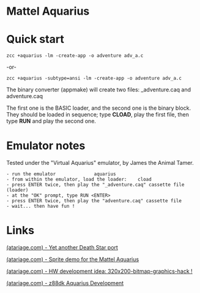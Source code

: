 # Mattel Aquarius




# Quick start

    zcc +aquarius -lm -create-app -o adventure adv_a.c

-or-

    zcc +aquarius -subtype=ansi -lm -create-app -o adventure adv_a.c

The binary converter (appmake) will create two files: _adventure.caq and adventure.caq


The first one is the BASIC loader, and the second one is the binary block.
They should be loaded in sequence; type **CLOAD**, play the first file, then type **RUN** and play the second one.


# Emulator notes

Tested under the "Virtual Aquarius" emulator, by James the Animal Tamer.

	- run the emulator				aquarius
	- from within the emulator, load the loader:	cload
	- press ENTER twice, then play the "_adventure.caq" cassette file (loader)
	- at the "OK" prompt, type RUN <ENTER>
	- press ENTER twice, then play the "adventure.caq" cassette file
	- wait... then have fun !

# Links
[(atariage.com) - Yet another Death Star port](http://atariage.com/forums/topic/173559-intellivision-homebrew-istar-wip/)

[(atariage.com) - Sprite demo for the Mattel Aquarius](http://www.atariage.com/forums/topic/173909-aquarius-sprite-demo-complied-using-the-z88dk-devkit/)

[(atariage.com) - HW development idea: 320x200-bitmap-graphics-hack !](http://atariage.com/forums/topic/233221-aquarius-320x200-bitmap-graphics-hack/)

[(atariage.com) - z88dk Aquarius Development](http://atariage.com/forums/topic/220410-aquarius-z88dk-aquarius-development/)